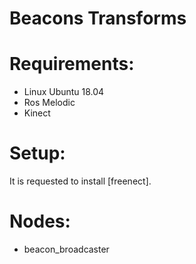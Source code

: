 # Beacons Transforms

# Requirements:
* Linux Ubuntu 18.04
* Ros Melodic
* Kinect 

# Setup:

It is requested to install [freenect].

# Nodes:
* beacon_broadcaster
